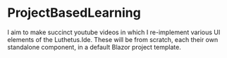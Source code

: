 # ProjectBasedLearning
I aim to make succinct youtube videos in which I re-implement various UI elements of the Luthetus.Ide. These will be from scratch, each their own standalone component, in a default Blazor project template.
